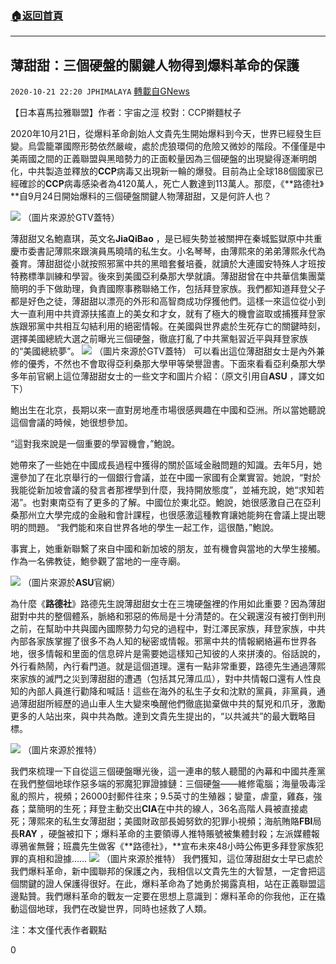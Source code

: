 ###  [:house:返回首頁](https://github.com/ourhimalayas/txt)
---

## 薄甜甜：三個硬盤的關鍵人物得到爆料革命的保護
`2020-10-21 22:20 JPHIMALAYA` [轉載自GNews](https://gnews.org/zh-hant/439229/)

【日本喜馬拉雅聯盟】作者：宇宙之涇 校對：CCP擀麵杖子

2020年10月21日，從爆料革命創始人文貴先生開始爆料到今天，世界已經發生巨變。烏雲籠罩國際形勢依然嚴峻，處於虎狼環伺的危險又微妙的階段。不僅僅是中美兩國之間的正義聯盟與黑暗勢力的正面較量因為三個硬盤的出現變得逐漸明朗化，中共製造並釋放的**CCP**病毒又出現新一輪的爆發。目前為止全球188個國家已經確診的**CCP**病毒感染者為4120萬人，死亡人數達到113萬人。那麼，《**路德社》**自9月24日開始爆料的三個硬盤關鍵人物薄甜甜，又是何許人也？

![]()![](https://gnews-media-offload.s3.amazonaws.com/wp-content/uploads/2020/10/21215246/%E5%9B%B31-6.png) （圖片來源於GTV蓋特）

薄甜甜又名鮑嘉琪，英文名**JiaQiBao** ，是已經失勢並被關押在秦城監獄原中共重慶市委書記薄熙來跟演員馬曉晴的私生女。小名琴琴，由薄熙來的弟弟薄熙永代為養育。薄甜甜從小就按照邪黨中共的黑暗套餐培養，就讀於大連國安特殊人才班按特務標準訓練和學習。後來到美國亞利桑那大學就讀。薄甜甜曾在中共華信集團葉簡明的手下做助理，負責國際事務聯絡工作，包括拜登家族。我們都知道拜登父子都是好色之徒，薄甜甜以漂亮的外形和高智商成功俘獲他們。這樣一來這位從小到大一直利用中共資源扶搖直上的美女和才女，就有了極大的機會盜取或捕獲拜登家族跟邪黨中共相互勾結利用的絕密情報。在美國與世界處於生死存亡的關鍵時刻，選擇美國總統大選之前曝光三個硬盤，徹底打亂了中共黨魁習近平與拜登家族的“美國總統夢”。
![]()![](https://gnews-media-offload.s3.amazonaws.com/wp-content/uploads/2020/10/21215720/2-100.png) （圖片來源於GTV蓋特）
可以看出這位薄甜甜女士是內外兼修的優秀，不然也不會取得亞利桑那大學甲等榮譽證書。下面來看看亞利桑那大學多年前官網上這位薄甜甜女士的一些文字和圖片介紹：（原文引用自**ASU** ，譯文如下）

鮑出生在北京，長期以來一直對房地產市場很感興趣在中國和亞洲。所以當她聽說這個會議的時候，她很想參加。

“這對我來說是一個重要的學習機會，”鮑說。

她帶來了一些她在中國成長過程中獲得的關於區域金融問題的知識。去年5月，她還參加了在北京舉行的一個銀行會議，並在中國一家國有企業實習。她說，“對於我能從新加坡會議的發言者那裡學到什麼，我持開放態度”，並補充說，她“求知若渴”。也對東南亞有了更多的了解。中國位於東北亞。鮑說，她很感激自己在亞利桑那州立大學完成的金融和會計課程，也很感激這種教育讓她能夠在會議上提出聰明的問題。 “我們能和來自世界各地的學生一起工作，這很酷，”鮑說。

事實上，她重新聯繫了來自中國和新加坡的朋友，並有機會與當地的大學生接觸。作為一名佛教徒，鮑參觀了當地的一座寺廟。

![]()![](https://gnews-media-offload.s3.amazonaws.com/wp-content/uploads/2020/10/21220136/3-65.png) （圖片來源於**ASU**官網）

為什麼《**路德社**》路德先生說薄甜甜女士在三塊硬盤裡的作用如此重要？因為薄甜甜對中共的整個體系，脈絡和邪惡的佈局是十分清楚的。在父親還沒有被打倒判刑之前，在幫助中共與國內國際勢力勾兌的過程中，對江澤民家族，拜登家族，中共內部各家族掌握了很多不為人知的秘密或情報。邪黨中共的情報網絡遍布世界各地，很多情報和里面的信息碎片是需要她這樣知己知彼的人來拼湊的。俗話說的，外行看熱鬧，內行看門道。就是這個道理。還有一點非常重要，路德先生通過薄熙來家族的滅門之災到薄甜甜的遭遇（包括其兄薄瓜瓜），對中共情報口還有人性良知的內部人員進行勸降和喊話！這些在海外的私生子女和沈默的黨員，非黨員，通過薄甜甜所經歷的過山車人生大變來喚醒他們徹底拋棄做中共的幫兇和爪牙，激勵更多的人站出來，與中共為敵。達到文貴先生提出的，“以共滅共”的最大戰略目標。

![]()![](https://gnews-media-offload.s3.amazonaws.com/wp-content/uploads/2020/10/21221649/4-45.png) （圖片來源於推特）

我們來梳理一下自從這三個硬盤曝光後，這一連串的駭人聽聞的內幕和中國共產黨在我們整個地球作惡多端的邪魔犯罪證據鏈：三個硬盤——維修電腦；海量吸毒淫亂的照片，視頻；26000封郵件往來；9.5英寸的生殖器；孌童，虐童，雞姦，強姦；葉簡明的生死；拜登主動交出**CIA**在中共的線人，36名高階人員被直接處死；薄熙來的私生女薄甜甜；美國財政部長姆努欽的犯罪小視頻；海航賄賂**FBI**局長**RAY** ，硬盤被扣下；爆料革命的主要領導人推特賬號被集體封殺；左派媒體報導鴉雀無聲；班農先生做客《**路德社》，**宣布未來48小時公佈更多拜登家族犯罪的真相和證據……
![]()![](https://gnews-media-offload.s3.amazonaws.com/wp-content/uploads/2020/10/21221906/5-29.png) （圖片來源於推特）
我們獲知，這位薄甜甜女士早已處於我們爆料革命，新中國聯邦的保護之內，我相信以文貴先生的大智慧，一定會把這個關鍵的證人保護得很好。在此，爆料革命為了她勇於揭露真相，站在正義聯盟這邊點贊。我們爆料革命的戰友一定要在思想上意識到：爆料革命的你我他，正在撬動這個地球，我們在改變世界，同時也拯救了人類。

注：本文僅代表作者觀點



0
